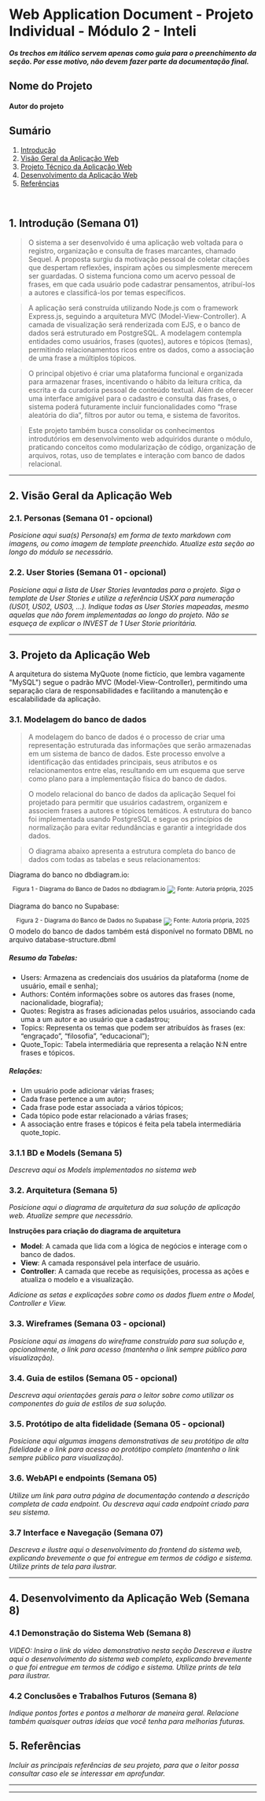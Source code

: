 # Web Application Document - Projeto Individual - Módulo 2 - Inteli

**_Os trechos em itálico servem apenas como guia para o preenchimento da seção. Por esse motivo, não devem fazer parte da documentação final._**

## Nome do Projeto

#### Autor do projeto

## Sumário

1. [Introdução](#c1)  
2. [Visão Geral da Aplicação Web](#c2)  
3. [Projeto Técnico da Aplicação Web](#c3)  
4. [Desenvolvimento da Aplicação Web](#c4)  
5. [Referências](#c5)  

<br>

## <a name="c1"></a>1. Introdução (Semana 01)

> O sistema a ser desenvolvido é uma aplicação web voltada para o registro, organização e consulta de frases marcantes, chamado Sequel. A proposta surgiu da motivação pessoal de coletar citações que despertam reflexões, inspiram ações ou simplesmente merecem ser guardadas. O sistema funciona como um acervo pessoal de frases, em que cada usuário pode cadastrar pensamentos, atribuí-los a autores e classificá-los por temas específicos.

> A aplicação será construída utilizando Node.js com o framework Express.js, seguindo a arquitetura MVC (Model-View-Controller). A camada de visualização será renderizada com EJS, e o banco de dados será estruturado em PostgreSQL. A modelagem contempla entidades como usuários, frases (quotes), autores e tópicos (temas), permitindo relacionamentos ricos entre os dados, como a associação de uma frase a múltiplos tópicos.

> O principal objetivo é criar uma plataforma funcional e organizada para armazenar frases, incentivando o hábito da leitura crítica, da escrita e da curadoria pessoal de conteúdo textual. Além de oferecer uma interface amigável para o cadastro e consulta das frases, o sistema poderá futuramente incluir funcionalidades como “frase aleatória do dia”, filtros por autor ou tema, e sistema de favoritos.

> Este projeto também busca consolidar os conhecimentos introdutórios em desenvolvimento web adquiridos durante o módulo, praticando conceitos como modularização de código, organização de arquivos, rotas, uso de templates e interação com banco de dados relacional.

---

## <a name="c2"></a>2. Visão Geral da Aplicação Web

### 2.1. Personas (Semana 01 - opcional)

*Posicione aqui sua(s) Persona(s) em forma de texto markdown com imagens, ou como imagem de template preenchido. Atualize esta seção ao longo do módulo se necessário.*

### 2.2. User Stories (Semana 01 - opcional)

*Posicione aqui a lista de User Stories levantadas para o projeto. Siga o template de User Stories e utilize a referência USXX para numeração (US01, US02, US03, ...). Indique todas as User Stories mapeadas, mesmo aquelas que não forem implementadas ao longo do projeto. Não se esqueça de explicar o INVEST de 1 User Storie prioritária.*

---

## <a name="c3"></a>3. Projeto da Aplicação Web
A arquitetura do sistema MyQuote (nome fictício, que lembra vagamente "MySQL") segue o padrão MVC (Model-View-Controller), permitindo uma separação clara de responsabilidades e facilitando a manutenção e escalabilidade da aplicação.

### 3.1. Modelagem do banco de dados 

> A modelagem do banco de dados é o processo de criar uma representação estruturada das informações que serão armazenadas em um sistema de banco de dados. Este processo envolve a identificação das entidades principais, seus atributos e os relacionamentos entre elas, resultando em um esquema que serve como plano para a implementação física do banco de dados.

> O modelo relacional do banco de dados da aplicação Sequel foi projetado para permitir que usuários cadastrem, organizem e associem frases a autores e tópicos temáticos. A estrutura do banco foi implementada usando PostgreSQL e segue os princípios de normalização para evitar redundâncias e garantir a integridade dos dados.

> O diagrama abaixo apresenta a estrutura completa do banco de dados com todas as tabelas e seus relacionamentos:

Diagrama do banco no dbdiagram.io:
<div align="center"> <sup>Figura 1 - Diagrama do Banco de Dados no dbdiagram.io</sup> <img src="/documentos/assets/myQuote.png"/> <sup>Fonte: Autoria própria, 2025</sup> </div>

Diagrama do banco no Supabase:

<div align="center"> <sup>Figura 2 - Diagrama do Banco de Dados no Supabase</sup> <img src="/documentos/assets/supabaseDiagram.png"/> <sup>Fonte: Autoria própria, 2025</sup> </div>
O modelo do banco de dados também está disponível no formato DBML no arquivo database-structure.dbml

##### Resumo da Tabelas:
- Users: Armazena as credenciais dos usuários da plataforma (nome de usuário, email e senha);
- Authors: Contém informações sobre os autores das frases (nome, nacionalidade, biografia);
- Quotes: Registra as frases adicionadas pelos usuários, associando cada uma a um autor e ao usuário que a cadastrou;
- Topics: Representa os temas que podem ser atribuídos às frases (ex: “engraçado”, “filosofia”, “educacional”);
- Quote_Topic: Tabela intermediária que representa a relação N:N entre frases e tópicos.

##### Relações:
- Um usuário pode adicionar várias frases;
- Cada frase pertence a um autor;
- Cada frase pode estar associada a vários tópicos;
- Cada tópico pode estar relacionado a várias frases;
- A associação entre frases e tópicos é feita pela tabela intermediária quote_topic.



### 3.1.1 BD e Models (Semana 5)
*Descreva aqui os Models implementados no sistema web*

### 3.2. Arquitetura (Semana 5)

*Posicione aqui o diagrama de arquitetura da sua solução de aplicação web. Atualize sempre que necessário.*

**Instruções para criação do diagrama de arquitetura**  
- **Model**: A camada que lida com a lógica de negócios e interage com o banco de dados.
- **View**: A camada responsável pela interface de usuário.
- **Controller**: A camada que recebe as requisições, processa as ações e atualiza o modelo e a visualização.
  
*Adicione as setas e explicações sobre como os dados fluem entre o Model, Controller e View.*

### 3.3. Wireframes (Semana 03 - opcional)

*Posicione aqui as imagens do wireframe construído para sua solução e, opcionalmente, o link para acesso (mantenha o link sempre público para visualização).*

### 3.4. Guia de estilos (Semana 05 - opcional)

*Descreva aqui orientações gerais para o leitor sobre como utilizar os componentes do guia de estilos de sua solução.*


### 3.5. Protótipo de alta fidelidade (Semana 05 - opcional)

*Posicione aqui algumas imagens demonstrativas de seu protótipo de alta fidelidade e o link para acesso ao protótipo completo (mantenha o link sempre público para visualização).*

### 3.6. WebAPI e endpoints (Semana 05)

*Utilize um link para outra página de documentação contendo a descrição completa de cada endpoint. Ou descreva aqui cada endpoint criado para seu sistema.*  

### 3.7 Interface e Navegação (Semana 07)

*Descreva e ilustre aqui o desenvolvimento do frontend do sistema web, explicando brevemente o que foi entregue em termos de código e sistema. Utilize prints de tela para ilustrar.*

---

## <a name="c4"></a>4. Desenvolvimento da Aplicação Web (Semana 8)

### 4.1 Demonstração do Sistema Web (Semana 8)

*VIDEO: Insira o link do vídeo demonstrativo nesta seção*
*Descreva e ilustre aqui o desenvolvimento do sistema web completo, explicando brevemente o que foi entregue em termos de código e sistema. Utilize prints de tela para ilustrar.*

### 4.2 Conclusões e Trabalhos Futuros (Semana 8)

*Indique pontos fortes e pontos a melhorar de maneira geral.*
*Relacione também quaisquer outras ideias que você tenha para melhorias futuras.*



## <a name="c5"></a>5. Referências

_Incluir as principais referências de seu projeto, para que o leitor possa consultar caso ele se interessar em aprofundar._<br>

---
---
